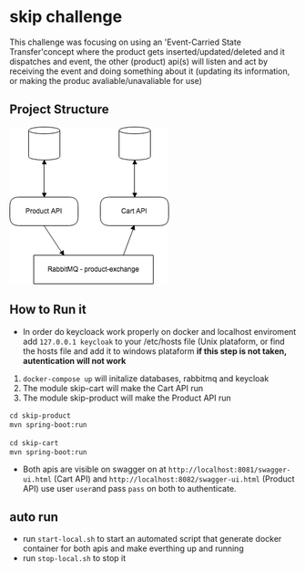 # skip challenge

This challenge was focusing on using an 'Event-Carried State Transfer'concept where the product gets inserted/updated/deleted and it dispatches and event, the other (product) api(s) will listen and act by receiving the event and doing something about it (updating its information, or making the produc avaliable/unavaliable for use)

## Project Structure

![Project Structure](https://github.com/codemonkeybr/skip/blob/master/files/structure.png)

## How to Run it
* In order do keycloack work properly on docker and localhost enviroment add `127.0.0.1	keycloak` to your /etc/hosts file (Unix plataform, or find the hosts file and add it to windows plataform **if this step is not taken, autentication will not work**

1. `docker-compose up` will initalize databases, rabbitmq and keycloak
2. The module skip-cart will make the Cart API run
3. The module skip-product will make the Product API run

```
cd skip-product
mvn spring-boot:run

cd skip-cart
mvn spring-boot:run
```


* Both apis are visible on swagger on at `http://localhost:8081/swagger-ui.html` (Cart API) and `http://localhost:8082/swagger-ui.html` (Product API) use user `user`and pass `pass` on both to authenticate.

## auto run
* run `start-local.sh` to start an automated script that generate docker container for both apis and make everthing up and running
* run `stop-local.sh` to stop it

